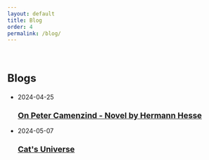 ```yaml
---
layout: default
title: Blog
order: 4
permalink: /blog/
---
```


&nbsp;



<div class="post-list">
  <h2 class="post-list-heading" style="font-size: 24px !important">Blogs</h2>
  <ul class="post-list">
    <li>
      <span class="post-meta">2024-04-25</span>
      <h3>
        <div class="effect-seven">
          <a
            href="/Manoline-git.github.io/blogs/Peter_Camenzind.html"
            style="font-size: 18px !important"
          >On Peter Camenzind - Novel by Hermann Hesse</a>
        </div>
      </h3>
    </li>
        <li>
      <span class="post-meta">2024-05-07</span>
      <h3>
        <div class="effect-seven">
          <a
            href="/Manoline-git.github.io/blogs/Cats_Universe.html"
            style="font-size: 18px !important"
          >Cat's Universe</a>
        </div>
      </h3>
    </li>
  </ul>
</div>
